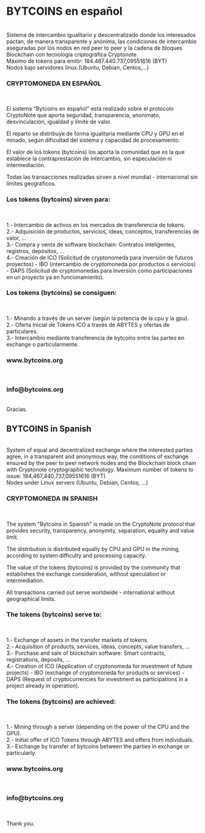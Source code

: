 <h1>BYTCOINS en español</h1><br>
Sistema de intercambio igualitario y descentralizado donde los interesados pactan, de manera transparente y anónima, las condiciones de intercambio aseguradas por los nodos en red peer to peer y la cadena de bloques Blockchain con tecnología criptográfica Cryptonote.<br>
Máximo de tokens para emitir: 184.467.440.737,09551616 (BYT)<br>
Nodos bajo servidores linux.(Ubuntu, Debian, Centos,...)<br>

<h3>CRYPTOMONEDA EN ESPAÑOL</h3><br>

El sistema “Bytcoins en español” está realizado sobre el protocolo CryptoNote que aporta seguridad, transparencia, anonimato, desvinculación, igualdad y límite de valor.<br>

El reparto se distribuye de forma igualitaria mediante CPU y GPU en el minado, según dificultad del sistema y capacidad de procesamiento.<br>

El valor de los tokens (bytcoins) los aporta la comunidad que es la que establece la contraprestación de intercambio, sin especulación ni intermediación.<br>

Todas las transacciones realizadas sirven a nivel mundial - internacional sin límites geográficos.<br>

<h3>Los tokens (bytcoins) sirven para:</h3><br>

1.- Intercambio de activos en los mercados de transferencia de tokens.<br>
2.- Adquisición de productos, servicios, ideas, conceptos, transferencias de valor, …<br>
3.- Compra y venta de software blockchain: Contratos inteligentes, registros, depósitos, …<br>
4.- Creación de ICO (Solicitud de cryptonomeda para inversión de futuros proyectos) - IBO (intercambio de cryptomoneda por productos o servicios) - DAPS (Solicitud de cryptomonedas para inversión como participaciones en un proyecto ya en funcionamiento).<br>

<h3>Los tokens (bytcoins) se consiguen:</h3><br>

1.- Minando a través de un server (según la potencia de la cpu y la gpu).<br>
2.- Oferta Inicial de Tokens ICO a través de ABYTES y ofertas de particulares.<br>
3.- Intercambio mediante transferencia de bytcoins entre las partes en exchange o particularmente.<br>

<h3>www.bytcoins.org</h3><br>
<h3>info@bytcoins.org</h3><br>
Gracias.<br>


<h2>BYTCOINS in Spanish</h2><br>
System of equal and decentralized exchange where the interested parties agree, in a transparent and anonymous way, the conditions of exchange ensured by the peer to peer network nodes and the Blockchain block chain with Cryptonote cryptographic technology.
Maximum number of tokens to issue: 184,467,440,737,09551616 (BYT)<br>
Nodes under Linux servers (Ubuntu, Debian, Centos, ...)<br>

<h3>CRYPTOMONEDA IN SPANISH</h3><br>

The system "Bytcoins in Spanish" is made on the CryptoNote protocol that provides security, transparency, anonymity, separation, equality and value limit.<br>

The distribution is distributed equally by CPU and GPU in the mining, according to system difficulty and processing capacity.<br>

The value of the tokens (bytcoins) is provided by the community that establishes the exchange consideration, without speculation or intermediation.<br>

All transactions carried out serve worldwide - international without geographical limits.<br>

<h3>The tokens (bytcoins) serve to:</h3><br>

1.- Exchange of assets in the transfer markets of tokens.<br>
2.- Acquisition of products, services, ideas, concepts, value transfers, ...<br>
3.- Purchase and sale of blockchain software: Smart contracts, registrations, deposits, ...<br>
4.- Creation of ICO (Application of cryptonomeda for investment of future projects) - IBO (exchange of cryptomoneda for products or services) - DAPS (Request of cryptocurrencies for investment as participations in a project already in operation).<br>

<h3>The tokens (bytcoins) are achieved:</h3><br>

1.- Mining through a server (depending on the power of the CPU and the GPU).<br>
2.- Initial offer of ICO Tokens through ABYTES and offers from individuals.<br>
3.- Exchange by transfer of bytcoins between the parties in exchange or particularly.<br>

<h3>www.bytcoins.org</h3><br>
<h3>info@bytcoins.org</h3><br>

Thank you.<br>
